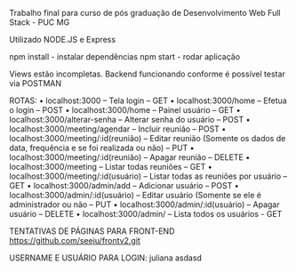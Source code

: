 Trabalho final para curso de pós graduação de Desenvolvimento Web Full Stack - PUC MG

Utilizado NODE.JS e Express

npm install - instalar dependências
npm start - rodar aplicação

Views estão incompletas. 
Backend funcionando conforme é possível testar via POSTMAN


ROTAS:
    • localhost:3000 – Tela login – GET
    • localhost:3000/home – Efetua o login – POST
    • localhost:3000/home – Painel usuário – GET
    • localhost:3000/alterar-senha – Alterar senha do usuário – POST
    • localhost:3000/meeting/agendar – Incluir reunião – POST
    • localhost:3000/meeting/:id(reunião) – Editar reunião (Somente os dados de data, frequência e se foi realizada ou não) – PUT
    • localhost:3000/meeting/:id(reunião) – Apagar reunião – DELETE
    • localhost:3000/meeting – Listar todas reuniões – GET
    • localhost:3000/meeting/:id(usuário) – Listar todas as reuniões por usuário – GET
    • localhost:3000/admin/add – Adicionar usuário – POST
    • localhost:3000/admin/:id(usuário) – Editar usuário (Somente se ele é administrador ou não – PUT
    • localhost:3000/admin/:id(usuário) – Apagar usuário – DELETE
    • localhost:3000/admin/ – Lista todos os usuários - GET
    
    
TENTATIVAS DE PÁGINAS PARA FRONT-END
https://github.com/seeju/frontv2.git

USERNAME E USUÁRIO PARA LOGIN:
juliana 
asdasd
